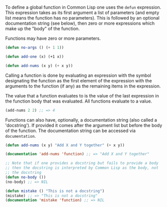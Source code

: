 To define a global function in Common Lisp one uses the `defun`
expression. This expression takes as its first argument a list of
parameters (and empty list means the function has no parameters). This
is followed by an optional documentation string (see below), then zero
or more expressions which make up the "body" of the function.

Functions may have zero or more parameters.

```lisp
(defun no-args () (+ 1 1))

(defun add-one (x) (+1 x))

(defun add-nums (x y) (+ x y))
```

Calling a function is done by evaluating an expression with the symbol
designating the function as the first element of the expression with
the arguments to the function (if any) as the remaining items in the
expression.

The value that a function evaluates to is the value of the last
expression in the function body that was evaluated. All functions
evaluate to a value.

```lisp
(add-nums 2 2) ;; => 4
```

Functions can also have, optionally, a documentation string (also
called a 'docstring'). If provided it comes after the argument list
but before the body of the function. The documentation string can be
accessed via `documentation`.

```lisp
(defun add-nums (x y) "Add X and Y together" (+ x y))

(documentation 'add-nums 'function) ;; => "Add X and Y together"

;; Note that if one provides a docstring but fails to provide a body
;; then the docstring is interpreted by Common Lisp as the body, not
;; the docstring
(defun no-body ())
(no-body) ;; => NIL

(defun mistake () "This is not a docstring")
(mistake) ;; => "This is not a docstring"
(documentation 'mistake 'function) ;; => NIL
```
